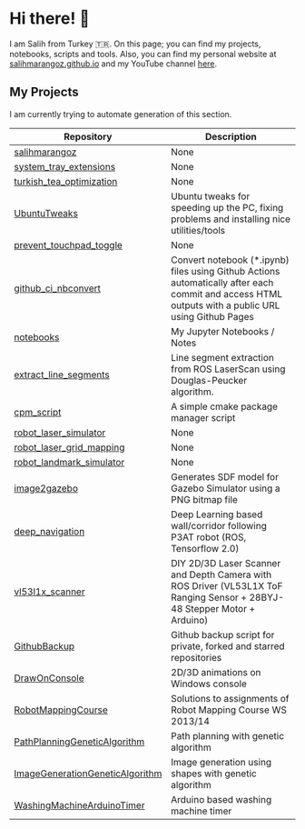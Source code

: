 # Hi there! :wave: 

I am Salih from Turkey :tr:. On this page; you can find my projects, notebooks, scripts and tools. Also, you can find my personal website at [salihmarangoz.github.io](https://salihmarangoz.github.io) and my YouTube channel [here](https://www.youtube.com/channel/UCu8rMm9uYrH-wwY1gI--fSQ).

## My Projects

I am currently trying to automate generation of this section. 

| Repository | Description |
| ---------- | ----------- |
| [salihmarangoz](https://github.com/salihmarangoz/salihmarangoz) | None |
| [system_tray_extensions](https://github.com/salihmarangoz/system_tray_extensions) | None |
| [turkish_tea_optimization](https://github.com/salihmarangoz/turkish_tea_optimization) | None |
| [UbuntuTweaks](https://github.com/salihmarangoz/UbuntuTweaks) | Ubuntu tweaks for speeding up the PC, fixing problems and installing nice utilities/tools |
| [prevent_touchpad_toggle](https://github.com/salihmarangoz/prevent_touchpad_toggle) | None |
| [github_ci_nbconvert](https://github.com/salihmarangoz/github_ci_nbconvert) | Convert notebook (*.ipynb) files using Github Actions automatically after each commit and access HTML outputs with a public URL using Github Pages |
| [notebooks](https://github.com/salihmarangoz/notebooks) | My Jupyter Notebooks / Notes |
| [extract_line_segments](https://github.com/salihmarangoz/extract_line_segments) | Line segment extraction from ROS LaserScan using Douglas-Peucker algorithm. |
| [cpm_script](https://github.com/salihmarangoz/cpm_script) | A simple cmake package manager script |
| [robot_laser_simulator](https://github.com/salihmarangoz/robot_laser_simulator) | None |
| [robot_laser_grid_mapping](https://github.com/salihmarangoz/robot_laser_grid_mapping) | None |
| [robot_landmark_simulator](https://github.com/salihmarangoz/robot_landmark_simulator) | None |
| [image2gazebo](https://github.com/salihmarangoz/image2gazebo) | Generates SDF model for Gazebo Simulator using a PNG bitmap file |
| [deep_navigation](https://github.com/salihmarangoz/deep_navigation) | Deep Learning based wall/corridor following P3AT robot (ROS, Tensorflow 2.0) |
| [vl53l1x_scanner](https://github.com/salihmarangoz/vl53l1x_scanner) | DIY 2D/3D Laser Scanner and Depth Camera with ROS Driver (VL53L1X ToF Ranging Sensor + 28BYJ-48 Stepper Motor + Arduino) |
| [GithubBackup](https://github.com/salihmarangoz/GithubBackup) | Github backup script for private, forked and starred repositories |
| [DrawOnConsole](https://github.com/salihmarangoz/DrawOnConsole) | 2D/3D animations on Windows console |
| [RobotMappingCourse](https://github.com/salihmarangoz/RobotMappingCourse) | Solutions to assignments of Robot Mapping Course WS 2013/14 |
| [PathPlanningGeneticAlgorithm](https://github.com/salihmarangoz/PathPlanningGeneticAlgorithm) | Path planning with genetic algorithm |
| [ImageGenerationGeneticAlgorithm](https://github.com/salihmarangoz/ImageGenerationGeneticAlgorithm) | Image generation using shapes with genetic algorithm |
| [WashingMachineArduinoTimer](https://github.com/salihmarangoz/WashingMachineArduinoTimer) | Arduino based washing machine timer |
